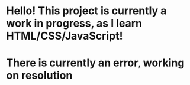 # Hello! This project is currently a work in progress, as I learn HTML/CSS/JavaScript!
# There is currently an error, working on resolution 
